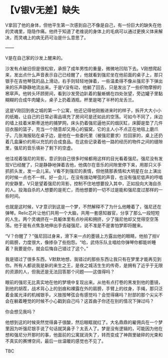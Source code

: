 # 【V银V无差】缺失

V拿回了他的身体，但他平生第一次感到自己不像是自己，有一份巨大的缺失在他的灵魂里，隐隐作痛。他终于知道了老维说的身体上的毛病可以通过更换义体来解决，而灵魂上的病无药可治是什么意思了。

——

V是在自己家的沙发上醒来的。

沙发有点破旧但是很松软，承担了成年男性的重量，微微地凹陷下去。V刚想爬起来，发出点什么声音表示自己已经醒了，他就看到强尼坐在他前面的桌子上，那只银手在吉他琴弦的品上滑动，右手则轻轻地弹着，一些温柔得不像从强尼手下弹出来的乐声静静地流出来。于是V没有动，他躺了回去，只是发出了一些织物摩擦的窸窣声。他转头环顾房间，看到沙发旁边趴着的鬣蜥蜴在四处张望，旁边罐子里黏糊糊的合成牛肉罐头，桌子上扔着酒瓶，杯里是喝了半杯的龙舌兰。

这是V刚回到夜之城的第一个公寓，他还记得他刚搬进来时的样子，拆开大大小小的纸箱，让自己的日常必需品填充了房间可是还如此的空荡。可如今不同了，床边的墙上挂着米斯蒂送他的捕梦网，床头扔着强尼逼他买的烟灰缸，床脚是垫了几件旧衣服的篮子，充当一个随意却又用心的猫窝，它的主人小不点正在地毯上磨爪子。几张海报贴在桌子边，是他在一些委托里（被强尼要求）捡回家的，桌上还扔着几盒廉价的用以充饥的合成食品。在这些记录着他一路的经历的物件之间的缝隙里，强尼的音乐填补了剩下的空虚。

他注视着强尼的背影，意识到自己很多时候都用这样的目光看着强尼。强尼没有发现V已经醒了，只是静静地弹着吉他，他偶尔在音乐的间隙里停下来，用那只义手抓抓头发，发一会儿呆。V看不到强尼的表情，但他猜那表情和大明星在台上演出的时候一点也不一样。好一会儿，在没有拨动琴弦的声音，也没有强尼低声的哼唱的安静里，V只是望着强尼的背影，控制不住地想要投入其中，正如投向大海自杀的人。投海自杀的人想要的是死亡，而他想要的一切不过是能和强尼度过那样的一些时间。

也就是这时候，V才意识到这是一个梦，不然解释不了为什么他睡着了，强尼还在弹琴。Relic芯片让他们共用一个大脑，共用一套感知器官，分享了那么一段短短的人生。两个灵魂挤在一具躯体里有点吵闹和拥挤，少了强尼他却又觉得空空荡荡。他于是有点焦急地伸出手去碰强尼，说不准是不是害怕梦即将醒来。

“V？你醒了？”强尼回过身来，滑下来一点的墨镜上方露出他的眼睛，他拍了拍V的肩膀，力度很大，像掺杂了些抱怨。“哈，武侍乐队主唱给你弹琴你都能听睡着？我要是你，就会后悔自己错过了这个。”

我是错过了很多东西，V默默地想，我错过的那些东西让我只有在梦里才能再见到你。所有人都说我是新的来生之王，是夜之城活生生的传奇，是拥有了近乎于无限的资源的人，但我还是无法回答那个问题——这值得吗？

眼前的强尼无比真实地在他的梦境中复现出来。从他有点打卷的黑发到他的墨镜，到他的胡茬，战术背心上的划痕和裸露在外的肩膀，手臂上的纹身，手绳，那只泛着金属光泽的机械银手。义肢按琴弦会有感觉吗？会觉得痛吗？肘部的那个尖尖不会在躺着睡觉的时候不小心戳到自己吗？这首曲子你还在别的情况下弹过吗？

你会想见我吗？

他想到这的时候突然觉得鼻子很酸，然后眼眶就红了。大名鼎鼎的雇佣兵在一个梦里因为听强尼银手说了句话就哭鼻子？太丢人了。梦是没有逻辑的，可能因为他在想和强尼分开那时的事，他面前的公寓就消失了，转而变成了神舆里破碎的光束和不真实的赛博空间，最后一丝温暖的感觉也不见了。



TBC